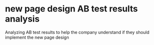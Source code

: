 # new page design AB test results analysis
 Analyzing AB test results to help the company understand if they should implement the new page design
